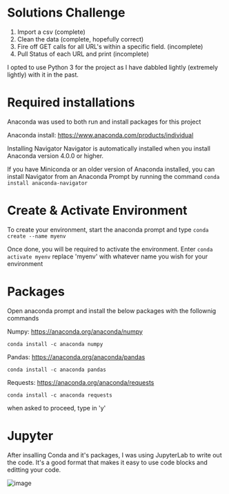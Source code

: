 # Solutions Challenge
1) Import a csv (complete)
2) Clean the data (complete, hopefully correct)
3) Fire off GET calls for all URL's within a specific field. (incomplete)
4) Pull Status of each URL and print (incomplete)

I opted to use Python 3 for the project as I have dabbled lightly (extremely lightly) with it in the past.

# Required installations
Anaconda was used to both run and install packages for this project

Anaconda install: https://www.anaconda.com/products/individual

Installing Navigator
Navigator is automatically installed when you install Anaconda version 4.0.0 or higher.

If you have Miniconda or an older version of Anaconda installed, you can install Navigator from an Anaconda Prompt by running the command ```conda install anaconda-navigator```

# Create & Activate Environment

To create your environment, start the anaconda prompt and type ```conda create --name myenv```

Once done, you will be required to activate the environment. Enter ```conda activate myenv```
replace 'myenv' with whatever name you wish for your environment

# Packages

Open anaconda prompt and install the below packages with the follownig commands

Numpy: https://anaconda.org/anaconda/numpy

```conda install -c anaconda numpy```

Pandas: https://anaconda.org/anaconda/pandas

```conda install -c anaconda pandas```

Requests: https://anaconda.org/anaconda/requests

```conda install -c anaconda requests```

when asked to proceed, type in 'y'

# Jupyter

After insalling Conda and it's packages, I was using JupyterLab to write out the code.
It's a good format that makes it easy to use code blocks and editting your code.

![image](https://user-images.githubusercontent.com/95093171/143609555-fdd42365-a84e-416f-821a-260e60f918c2.png)

